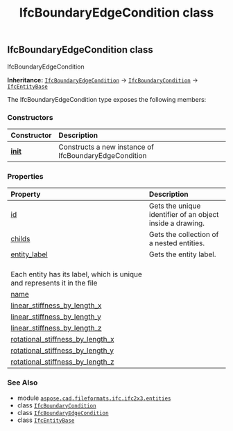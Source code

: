 ﻿---
title: IfcBoundaryEdgeCondition class
second_title: Aspose.CAD for Python via .NET API References
description: 
type: docs
weight: 460
url: /python-net/aspose.cad.fileformats.ifc.ifc2x3.entities/ifcboundaryedgecondition/
is_root: false
---

## IfcBoundaryEdgeCondition class

IfcBoundaryEdgeCondition



**Inheritance:** [`IfcBoundaryEdgeCondition`](/cad/python-net/aspose.cad.fileformats.ifc.ifc2x3.entities/ifcboundaryedgecondition) → 
[`IfcBoundaryCondition`](/cad/python-net/aspose.cad.fileformats.ifc.ifc2x3.entities/ifcboundarycondition) → 
[`IfcEntityBase`](/cad/python-net/aspose.cad.fileformats.ifc/ifcentitybase)



The IfcBoundaryEdgeCondition type exposes the following members:

### Constructors
| Constructor | Description |
| :- | :- |
| [__init__](/cad/python-net/aspose.cad.fileformats.ifc.ifc2x3.entities/ifcboundaryedgecondition/__init__/#) | Constructs a new instance of IfcBoundaryEdgeCondition |


### Properties
| Property | Description |
| :- | :- |
| [id](/cad/python-net/aspose.cad.fileformats.ifc.ifc2x3.entities/ifcboundaryedgecondition/id) | Gets the unique identifier of an object inside a drawing. |
| [childs](/cad/python-net/aspose.cad.fileformats.ifc.ifc2x3.entities/ifcboundaryedgecondition/childs) | Gets the collection of a nested entities. |
| [entity_label](/cad/python-net/aspose.cad.fileformats.ifc.ifc2x3.entities/ifcboundaryedgecondition/entity_label) | Gets the entity label.<br/>Each entity has its label, which is unique and represents it in the file |
| [name](/cad/python-net/aspose.cad.fileformats.ifc.ifc2x3.entities/ifcboundaryedgecondition/name) |  |
| [linear_stiffness_by_length_x](/cad/python-net/aspose.cad.fileformats.ifc.ifc2x3.entities/ifcboundaryedgecondition/linear_stiffness_by_length_x) |  |
| [linear_stiffness_by_length_y](/cad/python-net/aspose.cad.fileformats.ifc.ifc2x3.entities/ifcboundaryedgecondition/linear_stiffness_by_length_y) |  |
| [linear_stiffness_by_length_z](/cad/python-net/aspose.cad.fileformats.ifc.ifc2x3.entities/ifcboundaryedgecondition/linear_stiffness_by_length_z) |  |
| [rotational_stiffness_by_length_x](/cad/python-net/aspose.cad.fileformats.ifc.ifc2x3.entities/ifcboundaryedgecondition/rotational_stiffness_by_length_x) |  |
| [rotational_stiffness_by_length_y](/cad/python-net/aspose.cad.fileformats.ifc.ifc2x3.entities/ifcboundaryedgecondition/rotational_stiffness_by_length_y) |  |
| [rotational_stiffness_by_length_z](/cad/python-net/aspose.cad.fileformats.ifc.ifc2x3.entities/ifcboundaryedgecondition/rotational_stiffness_by_length_z) |  |



### See Also
* module [`aspose.cad.fileformats.ifc.ifc2x3.entities`](..)
* class [`IfcBoundaryCondition`](/cad/python-net/aspose.cad.fileformats.ifc.ifc2x3.entities/ifcboundarycondition)
* class [`IfcBoundaryEdgeCondition`](/cad/python-net/aspose.cad.fileformats.ifc.ifc2x3.entities/ifcboundaryedgecondition)
* class [`IfcEntityBase`](/cad/python-net/aspose.cad.fileformats.ifc/ifcentitybase)

